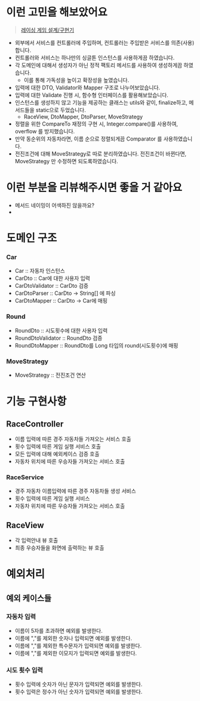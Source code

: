# 이런 고민을 해보았어요

> [레이싱 게임 설계/구현기](https://vanillacake369.notion.site/36d8e23e07f24ea491a02c493199e87a?pvs=4)

- 외부에서 서비스를 컨트롤러에 주입하며, 컨트롤러는 주입받은 서비스를 의존(사용)합니다.
- 컨트롤러와 서비스는 하나만의 싱글톤 인스턴스를 사용하게끔 하였습니다.
- 각 도메인에 대해서 생성자가 아닌 정적 팩토리 메서드를 사용하여 생성하게끔 하였습니다.
    - 이를 통해 가독성을 높이고 확장성을 높였습니다.
- 입력에 대한 DTO, Validator와 Mapper 구조로 나누어보았습니다.
- 입력에 대한 Validate 진행 시, 함수형 인터페이스를 활용해보았습니다.
- 인스턴스를 생성하지 않고 기능을 제공하는 클래스는 utils와 같이, finalize하고, 메서드들을 static으로 두었습니다.
    - RaceView, DtoMapper, DtoParser, MoveStrategy
- 정렬을 위한 CompareTo 재정의 구현 시, Integer.compare()를 사용하여, overflow 를 방지했습니다.
- 만약 동순위의 자동차라면, 이름 순으로 정렬되게끔 Comparator 를 사용하였습니다.
- 전진조건에 대해 MoveStrategy로 따로 분리하였습니다. 전진조건이 바뀐다면, MoveStrategy 만 수정하면 되도록하였습니다.

# 이런 부분을 리뷰해주시면 좋을 거 같아요

- 메서드 네이밍이 어색하진 않을까요?
-

# 도메인 구조

### Car

- Car :: 자동차 인스턴스
- CarDto :: Car에 대한 사용자 입력
- CarDtoValidator :: CarDto 검증
- CarDtoParser :: CarDto -> String[] 에 파싱
- CarDtoMapper :: CarDto -> Car에 매핑

### Round

- RoundDto :: 시도횟수에 대한 사용자 입력
- RoundDtoValidator :: RoundDto 검증
- RoundDtoMapper :: RoundDto를 Long 타입의 round(시도횟수)에 매핑

### MoveStrategy

- MoveStrategy :: 전진조건 연산

# 기능 구현사항

## RaceController

- 이름 입력에 따른 경주 자동차들 가져오는 서비스 호출
- 횟수 입력에 따른 게임 실행 서비스 호출
- 모든 입력에 대해 예외케이스 검증 호출
- 자동차 위치에 따른 우승자들 가져오는 서비스 호출

### RaceService

- 경주 자동차 이름입력에 따른 경주 자동차들 생성 서비스
- 횟수 입력에 따른 게임 실행 서비스
- 자동차 위치에 따른 우승자들 가져오는 서비스 호출

## RaceView

- 각 입력안내 뷰 호출
- 최종 우승자들을 화면에 출력하는 뷰 호출

# 예외처리

## 예외 케이스들

### 자동차 입력

- 이름이 5자를 초과하면 예외를 발생한다.
- 이름에 ","를 제외한 숫자나 입력되면 예외를 발생한다.
- 이름에 ","를 제외한 특수문자가 입력되면 예외를 발생한다.
- 이름에 ","를 제외한 이모지가 입력되면 예외를 발생한다.

### 시도 횟수 입력

- 횟수 입력에 숫자가 아닌 문자가 입력되면 예외를 발생한다.
- 횟수 입력은 정수가 아닌 숫자가 입력되면 예외를 발생한다.

    